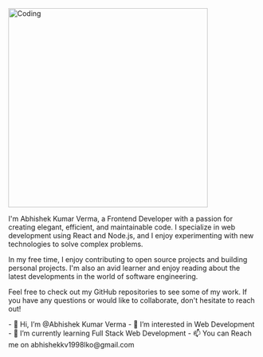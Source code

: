 
<img src="https://cdn.dribbble.com/users/1162077/screenshots/3848914/programmer.gif" align="center" alt="Coding" width="400"/>

<p>I'm Abhishek Kumar Verma, a Frontend Developer with a passion for creating elegant, efficient, and maintainable code. I specialize in web development using React and Node.js, and I enjoy experimenting with new technologies to solve complex problems.

In my free time, I enjoy contributing to open source projects and building personal projects. I'm also an avid learner and enjoy reading about the latest developments in the world of software engineering.

Feel free to check out my GitHub repositories to see some of my work. If you have any questions or would like to collaborate, don't hesitate to reach out!
</p>
- 👋 Hi, I’m @Abhishek Kumar Verma
- 👀 I’m interested in Web Development
- 🌱 I’m currently learning Full Stack Web Development
- 📫 You can Reach me on abhishekkv1998lko@gmail.com

<!---
Abhishekkjx/Abhishekkjx is a ✨ special ✨ repository because its `README.md` (this file) appears on your GitHub profile.
You can click the Preview link to take a look at your changes.
--->
